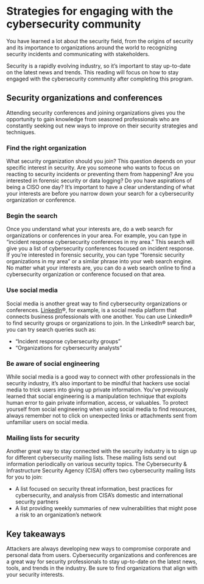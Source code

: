 # Strategies for engaging with the cybersecurity community
You have learned a lot about the security field, from the origins of security and its importance to organizations around the world to recognizing security incidents and communicating with stakeholders. 

Security is a rapidly evolving industry, so it’s important to stay up-to-date on the latest news and trends. This reading will focus on how to stay engaged with the cybersecurity community after completing this program.

## Security organizations and conferences
Attending security conferences and joining organizations gives you the opportunity to gain knowledge from seasoned professionals who are constantly seeking out new ways to improve on their security strategies and techniques.  

### Find the right organization 

What security organization should you join? This question depends on your specific interest in security. Are you someone who wants to focus on reacting to security incidents or preventing them from happening? Are you interested in forensic security or data logging? Do you have aspirations of being a CISO one day? It’s important to have a clear understanding of what your interests are before you narrow down your search for a cybersecurity organization or conference. 

### Begin the search 

Once you understand what your interests are, do a web search for organizations or conferences in your area. For example, you can type in “incident response cybersecurity conferences in my area.” This search will give you a list of cybersecurity conferences focused on incident response. If you’re interested in forensic security, you can type “forensic security organizations in my area” or a similar phrase into your web search engine. No matter what your interests are, you can do a web search online to find a cybersecurity organization or conference focused on that area.   

### Use social media 
Social media is another great way to find cybersecurity organizations or conferences. [LinkedIn](https://www.linkedin.com/)®, for example, is a social media platform that connects business professionals with one another. You can use LinkedIn® to find security groups or organizations to join. In the LinkedIn® search bar, you can try search queries such as:

- “Incident response cybersecurity groups”
- “Organizations for cybersecurity analysts” 

### Be aware of social engineering 

While social media is a good way to connect with other professionals in the security industry, it’s also important to be mindful that hackers use social media to trick users into giving up private information. You've previously learned that social engineering is a manipulation technique that exploits human error to gain private information, access, or valuables. To protect yourself from social engineering when using social media to find resources, always remember not to click on unexpected links or attachments sent from unfamiliar users on social media.

### Mailing lists for security  

Another great way to stay connected with the security industry is to sign up for different cybersecurity mailing lists. These mailing lists send out information periodically on various security topics. The Cybersecurity & Infrastructure Security Agency (CISA) offers two cybersecurity mailing lists for you to join:

- A list focused on security threat information, best practices for cybersecurity, and analysis from CISA’s domestic and international security partners
- A list providing weekly summaries of new vulnerabilities that might pose a risk to an organization’s network

## Key takeaways
Attackers are always developing new ways to compromise corporate and personal data from users. Cybersecurity organizations and conferences are a great way for security professionals to stay up-to-date on the latest news, tools, and trends in the industry. Be sure to find organizations that align with your security interests.
